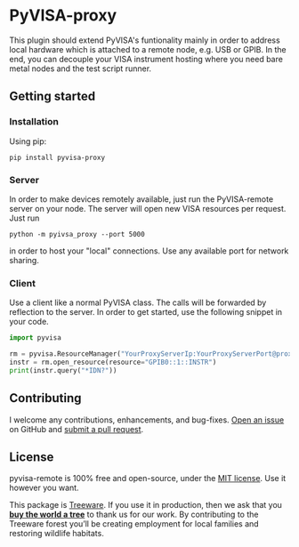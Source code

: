 # PyVISA-proxy

This plugin should extend PyVISA's funtionality mainly in order to address local hardware which is attached to a remote node, e.g. USB or GPIB. In the end, you can decouple your VISA instrument hosting where you need bare metal nodes and the test script runner.

## Getting started

### Installation

Using pip:

```shell
pip install pyvisa-proxy
```

### Server

In order to make devices remotely available, just run the PyVISA-remote server on your node. The server will open new VISA resources per request. Just run

```shell
python -m pyivsa_proxy --port 5000
```

in order to host your "local" connections. Use any available port for network sharing.

### Client

Use a client like a normal PyVISA class. The calls will be forwarded by reflection to the server. In order to get started, use the following snippet in your code.

```python
import pyvisa

rm = pyvisa.ResourceManager("YourProxyServerIp:YourProxyServerPort@proxy")
instr = rm.open_resource(resource="GPIB0::1::INSTR")
print(instr.query("*IDN?"))
```

## Contributing

I welcome any contributions, enhancements, and bug-fixes.  [Open an issue](https://github.com/casabre/pyvisa-remote/issues) on GitHub and [submit a pull request](https://github.com/casabre/pyvisa-remote/pulls).

## License

pyvisa-remote is 100% free and open-source, under the [MIT license](LICENSE). Use it however you want.

This package is [Treeware](https://treeware.earth). If you use it in production, then we ask that you [**buy the world a tree**](https://plant.treeware.earth/casabre/pyvisa-remote) to thank us for our work. By contributing to the Treeware forest you’ll be creating employment for local families and restoring wildlife habitats.
